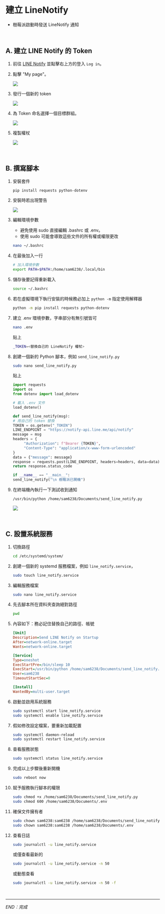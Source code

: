 # 建立 LineNotify

- 樹莓派啟動時發送 LineNotify 通知

</br>

## A. 建立 LINE Notify 的 Token

1. 前往 [LINE Notify](https://notify-bot.line.me/en/) 並點擊右上方的登入 `Log in`。

2. 點擊 "My page"。

     ![](images/img_21.png)

3. 發行一個新的 token

     ![](images/img_22.png)

4. 為 Token 命名選擇一個目標群組。

     ![](images/img_24.png)

5. 複製權杖

     ![](images/img_28.png)

</br>

## B. 撰寫腳本

1. 安裝套件
   ```bash
   pip install requests python-dotenv
   ```

2. 安裝時若出現警告
   
   ![](images/img_29.png)

3. 編輯環境參數
   - 避免使用 sudo 直接編輯 .bashrc 或 .env。
   - 使用 sudo 可能會導致這些文件的所有權或權限更改 

   ```bash
   nano ~/.bashrc
   ```

4. 在最後加入一行

   ```bash
   # 加入環境參數
   export PATH=$PATH:/home/sam6238/.local/bin
   ```

5. 儲存後要記得重新載入

   ```bash
   source ~/.bashrc
   ```

6. 若在虛擬環境下執行安裝的時候務必加上 `python -m` 指定使用解釋器
   ```bash
   python -m pip install requests python-dotenv
   ```

7. 建立 .env 環境參數，字串部分有無引號皆可

   ```bash
   nano .env
   ```
   貼上
   ```bash
   _TOKEN=<替換自己的 LineNotify 權杖>
   ```
   

8. 創建一個新的 Python 腳本，例如 `send_line_notify.py`

   ```bash
   sudo nano send_line_notify.py
   ```
   貼上

     ```python
     import requests
     import os
     from dotenv import load_dotenv

     # 載入 .env 文件
     load_dotenv()

     def send_line_notify(msg):
     # 用自己的 token 替換
     TOKEN = os.getenv("_TOKEN") 
     LINE_ENDPOINT = "https://notify-api.line.me/api/notify"
     message = msg
     headers = {
          "Authorization": f"Bearer {TOKEN}",
          "Content-Type": "application/x-www-form-urlencoded"
     }
     data = {"message": message}
     response = requests.post(LINE_ENDPOINT, headers=headers, data=data)
     return response.status_code

     if __name__ == "__main__":
     send_line_notify("\n 樹莓派已開機")
     ```

9.  在終端機內執行一下測試收到通知

    ```bash
    /usr/bin/python /home/sam6238/Documents/send_line_notify.py
    ```
     
     ![](images/img_27.png)


</br>

## C. 設置系統服務

1. 切換路徑

   ```bash
   cd /etc/systemd/system/
   ```
2. 創建一個新的 systemd 服務檔案，例如 `line_notify.service`，

   ```bash
   sudo touch line_notify.service
   ```

3. 編輯服務檔案

   ```bash
   sudo nano line_notify.service
   ```

4. 先去腳本所在資料夾查詢絕對路徑

   ```bash
   pwd
   ```

5. 內容如下：務必記住替換自己的路徑、帳號
   
   ```ini
   [Unit]
   Description=Send LINE Notify on Startup
   After=network-online.target
   Wants=network-online.target

   [Service]
   Type=oneshot
   ExecStartPre=/bin/sleep 10
   ExecStart=/usr/bin/python /home/sam6238/Documents/send_line_notify.py
   User=sam6238
   TimeoutStartSec=0

   [Install]
   WantedBy=multi-user.target  
   ```


6. 啟動並啟用系統服務

   ```bash
   sudo systemctl start line_notify.service
   sudo systemctl enable line_notify.service
   ```

7. 假如修改設定檔案，要重新加載配置

   ```bash
   sudo systemctl daemon-reload
   sudo systemctl restart line_notify.service
   ```


8. 查看服務狀態

   ```bash
   sudo systemctl status line_notify.service
   ```

9.  完成以上步驟後重新開機

    ```bash
    sudo reboot now
    ```

10. 賦予服務執行腳本的權限

    ```bash
    sudo chmod +x /home/sam6238/Documents/send_line_notify.py
    sudo chmod 600 /home/sam6238/Documents/.env
    ```

   
11. 確保文件擁有者

    ```bash
    sudo chown sam6238:sam6238 /home/sam6238/Documents/send_line_notify.py
    sudo chown sam6238:sam6238 /home/sam6238/Documents/.env
    ```

12. 查看日誌

    ```bash
    sudo journalctl -u line_notify.service
    ```
    或僅查看最新的
    ```bash
    sudo journalctl -u line_notify.service -n 50
    ```
    或動態查看
    ```bash
    sudo journalctl -u line_notify.service -n 50 -f
    ```

</br>

---

_END：完成_